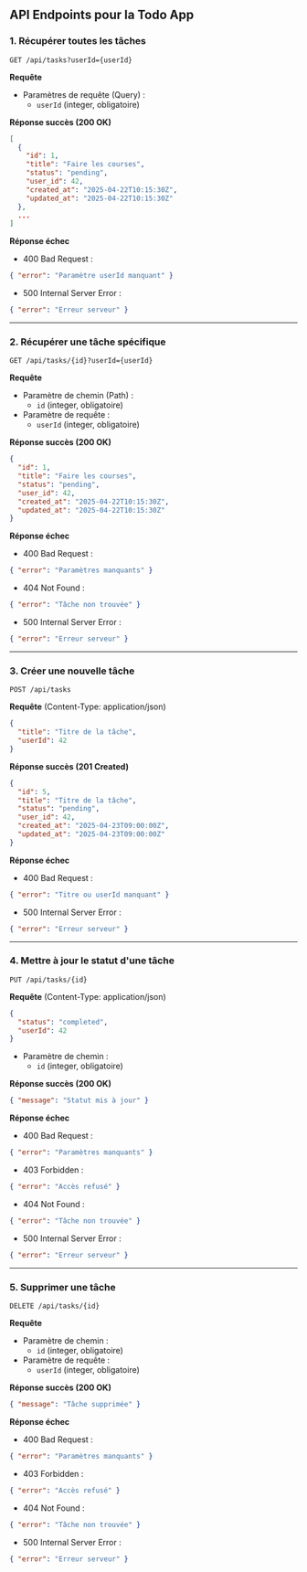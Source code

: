 ## API Endpoints pour la Todo App

### 1. Récupérer toutes les tâches
```
GET /api/tasks?userId={userId}
```
**Requête**
- Paramètres de requête (Query) :
  - `userId` (integer, obligatoire)

**Réponse succès (200 OK)**
```json
[  
  {
    "id": 1,
    "title": "Faire les courses",
    "status": "pending",
    "user_id": 42,
    "created_at": "2025-04-22T10:15:30Z",
    "updated_at": "2025-04-22T10:15:30Z"
  },
  ...
]
```
**Réponse échec**
- 400 Bad Request :
```json
{ "error": "Paramètre userId manquant" }
```
- 500 Internal Server Error :
```json
{ "error": "Erreur serveur" }
```

---

### 2. Récupérer une tâche spécifique
```
GET /api/tasks/{id}?userId={userId}
```
**Requête**
- Paramètre de chemin (Path) :
  - `id` (integer, obligatoire)
- Paramètre de requête :
  - `userId` (integer, obligatoire)

**Réponse succès (200 OK)**
```json
{
  "id": 1,
  "title": "Faire les courses",
  "status": "pending",
  "user_id": 42,
  "created_at": "2025-04-22T10:15:30Z",
  "updated_at": "2025-04-22T10:15:30Z"
}
```
**Réponse échec**
- 400 Bad Request :
```json
{ "error": "Paramètres manquants" }
```
- 404 Not Found :
```json
{ "error": "Tâche non trouvée" }
```
- 500 Internal Server Error :
```json
{ "error": "Erreur serveur" }
```

---

### 3. Créer une nouvelle tâche
```
POST /api/tasks
```
**Requête** (Content-Type: application/json)
```json
{
  "title": "Titre de la tâche",
  "userId": 42
}
```
**Réponse succès (201 Created)**
```json
{
  "id": 5,
  "title": "Titre de la tâche",
  "status": "pending",
  "user_id": 42,
  "created_at": "2025-04-23T09:00:00Z",
  "updated_at": "2025-04-23T09:00:00Z"
}
```
**Réponse échec**
- 400 Bad Request :
```json
{ "error": "Titre ou userId manquant" }
```
- 500 Internal Server Error :
```json
{ "error": "Erreur serveur" }
```

---

### 4. Mettre à jour le statut d'une tâche
```
PUT /api/tasks/{id}
```
**Requête** (Content-Type: application/json)
```json
{
  "status": "completed",
  "userId": 42
}
```
- Paramètre de chemin :
  - `id` (integer, obligatoire)

**Réponse succès (200 OK)**
```json
{ "message": "Statut mis à jour" }
```
**Réponse échec**
- 400 Bad Request :
```json
{ "error": "Paramètres manquants" }
```
- 403 Forbidden :
```json
{ "error": "Accès refusé" }
```
- 404 Not Found :
```json
{ "error": "Tâche non trouvée" }
```
- 500 Internal Server Error :
```json
{ "error": "Erreur serveur" }
```

---

### 5. Supprimer une tâche
```
DELETE /api/tasks/{id}
```
**Requête**
- Paramètre de chemin :
  - `id` (integer, obligatoire)
- Paramètre de requête :
  - `userId` (integer, obligatoire)

**Réponse succès (200 OK)**
```json
{ "message": "Tâche supprimée" }
```
**Réponse échec**
- 400 Bad Request :
```json
{ "error": "Paramètres manquants" }
```
- 403 Forbidden :
```json
{ "error": "Accès refusé" }
```
- 404 Not Found :
```json
{ "error": "Tâche non trouvée" }
```
- 500 Internal Server Error :
```json
{ "error": "Erreur serveur" }
```


